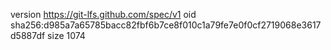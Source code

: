 version https://git-lfs.github.com/spec/v1
oid sha256:d985a7a65785bacc82fbf6b7ce8f010c1a79fe7e0f0cf2719068e3617d5887df
size 1074
